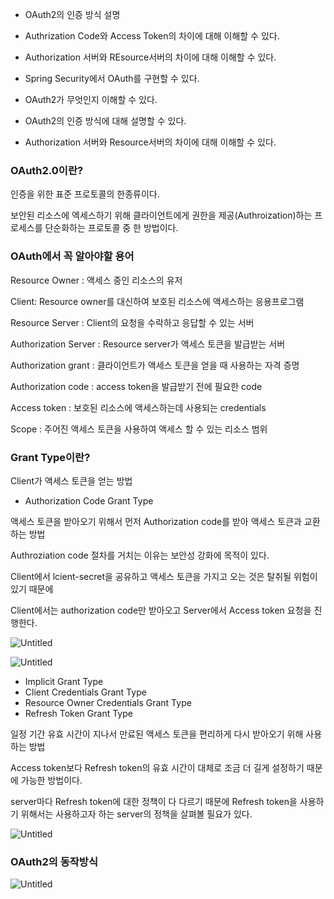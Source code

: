 - OAuth2의 인증 방식 설명
- Authrization Code와 Access Token의 차이에 대해 이해할 수 있다.
- Authorization 서버와 REsource서버의 차이에 대해 이해할 수 있다.
- Spring Security에서 OAuth를 구현할 수 있다.

- OAuth2가 무엇인지 이해할 수 있다.
- OAuth2의 인증 방식에 대해 설명할 수 있다.
- Authorization 서버와 Resource서버의 차이에 대해 이해할 수 있다.

### OAuth2.0이란?

인증을 위한 표준 프로토콜의 한종류이다.

보안된 리소스에 엑세스하기 위해 클라이언트에게 권한을 제공(Authroization)하는 프로세스를 단순화하는 프로토콜 중 한 방법이다.

### OAuth에서 꼭 알아야할 용어

Resource Owner : 액세스 중인 리소스의 유저

Client: Resource owner를 대신하여 보호된 리소스에 액세스하는 응용프로그램

Resource Server : Client의 요청을 수락하고 응답할 수 있는 서버

Authorization Server : Resource server가 액세스 토큰을 발급받는 서버

Authorization grant : 클라이언트가 액세스 토큰을 얻을 때 사용하는 자격 증명

Authorization code : access token을 발급받기 전에 필요한 code

Access token : 보호된 리소스에 액세스하는데 사용되는 credentials

Scope : 주어진 액세스 토큰을 사용하여 액세스 할 수 있는 리소스 범위

### Grant Type이란?

Client가 액세스 토큰을 얻는 방법

- Authorization Code Grant Type

액세스 토큰을 받아오기 위해서 먼저 Authorization code를 받아 액세스 토큰과 교환하는 방법

Authroziation code 절차를 거치는 이유는 보안성 강화에 목적이 있다.

Client에서 lcient-secret을 공유하고 액세스 토큰을 가지고 오는 것은 탈취될 위험이 있기 때문에

Client에서는 authorization code만 받아오고 Server에서 Access token 요청을 진행한다.

![Untitled](https://s3-us-west-2.amazonaws.com/secure.notion-static.com/cbe7b9d6-2ce7-411a-bc26-71d6b99020eb/Untitled.png)

![Untitled](https://s3-us-west-2.amazonaws.com/secure.notion-static.com/6190104d-d0c4-40be-bbe2-46b7aa878164/Untitled.png)

- Implicit Grant Type
- Client Credentials Grant Type
- Resource Owner Credentials Grant Type
- Refresh Token Grant Type

일정 기간 유효 시간이 지나서 만료된 액세스 토큰을 편리하게 다시 받아오기 위해 사용하는 방법

Access token보다 Refresh token의 유효 시간이 대체로 조금 더 길게 설정하기 때문에 가능한 방법이다.

server마다 Refresh token에 대한 정책이 다 다르기 때문에 Refresh token을 사용하기 위해서는 사용하고자 하는 server의 정책을 살펴볼 필요가 있다.

![Untitled](https://s3-us-west-2.amazonaws.com/secure.notion-static.com/b4f7cc2f-0255-4926-a98a-90d2f8825bba/Untitled.png)

### OAuth2의 동작방식

![Untitled](https://s3-us-west-2.amazonaws.com/secure.notion-static.com/b20a5253-b421-4b07-9379-3de79fc91a56/Untitled.png)
